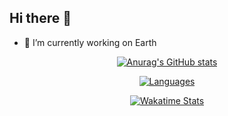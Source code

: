 ## Hi there 👋

- 🔭 I’m currently working on Earth


<div align="center">

  [![Anurag's GitHub stats](https://github-readme-stats.vercel.app/api?username=jaylaelike&show_icons=true&theme=dracula)](https://github.com/jaylaelike/github-readme-stats)
  
  [![Languages](https://github-readme-stats.vercel.app/api/top-langs/?username=jaylaelike&layout=compact&langs_count=10&hide_border=true&custom_title=Languages&bg_color=00000000&hide=PHP)](https://github.com/jaylaelike)

  [![Wakatime Stats](https://github-readme-stats.vercel.app/api/wakatime/?username=jaylaelike&layout=compact&langs_count=16&hide_border=true&custom_title=Wakatime&bg_color=00000000&hide=PHP)](https://wakatime.com/@jaylaelike)
  
  

  

</div>
